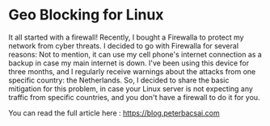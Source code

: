 # Geo Blocking for Linux

It all started with a firewall! Recently, I bought a Firewalla to protect my network from cyber threats. I decided to go with Firewalla for several reasons:
Not to mention, it can use my cell phone's internet connection as a backup in case my main internet is down.
I've been using this device for three months, and I regularly receive warnings about the attacks from one specific country: the Netherlands. 
So, I decided to share the basic mitigation for this problem, in case your Linux server is not expecting any traffic from specific countries, and you don't have a firewall to do it for you.

You can read the full article here : https://blog.peterbacsai.com
